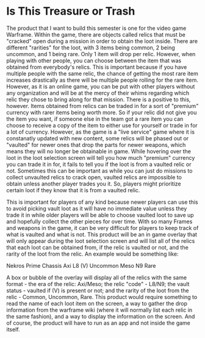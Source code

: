 # Is This Treasure or Trash

The product that I want to build this semester is one for the video game Warframe. Within the game, there are objects called relics that must be "cracked" open during a mission in order to obtain the loot inside. There are different "rarities" for the loot, with 3 items being common, 2 being uncommon, and 1 being rare. Only 1 item will drop per relic. However, when playing with other people, you can choose between the item that was obtained from everybody's relics. This is important because if you have multiple people with the same relic, the chance of getting the most rare item increases drastically as there will be multiple people rolling for the rare item. However, as it is an online game, you can be put with other players without any organization and will be at the mercy of their whims regarding which relic they chose to bring along for that mission. There is a positive to this, however. Items obtained from relics can be traded in for a sort of "premium" currency with rarer items being worth more. So if your relic did not give you the item you want, if someone else in the team got a rare item you can choose to receive a copy of the item to either use for yourself or trade in for a lot of currency. However, as the game is a "live service" game where it is constanatly updated with new content, some relics will be phased out or "vaulted" for newer ones that drop the parts for newer weapons, which means they will no longer be obtainable in game. While hovering over the loot in the loot selection screen will tell you how much "premium" currency you can trade it in for, it fails to tell you if the loot is from a vaulted relic or not. Sometimes this can be important as while you can just do missions to collect unvaulted relics to crack open, vaulted relics are impossible to obtain unless another player trades you it. So, players might prioritize certain loot if they know that it is from a vaulted relic. 

This is important for players of any kind because newer players can use this to avoid picking vault loot as it will have no immediate value unless they trade it in while older players will be able to choose vaulted loot to save up and hopefully collect the other pieces for over time. With so many Frames and weapons in the game, it can be very difficult for players to keep track of what is vaulted and what is not. This product will be an in game overlay that will only appear during the loot selection screen and will list all of the relics that each loot can be obtained from, if the relic is vaulted or not, and the rarity of the loot from the relic. An example would be something like:

Nekros Prime Chassis
Axi L8 (V) Uncommon
Meso N9 Rare

A box or bubble of the overlay will display all of the relics with the same format - the era of the relic: Axi/Meso; the relic "code" - L8/N9; the vault status - vaulted if (V) is present or not; and the rarity of the loot from the relic - Common, Uncommon, Rare. This product would require something to read the name of each loot item on the screen, a way to gather the drop information from the warframe wiki (where it will normally list each relic in the same fashion), and a way to display the information on the screen. And of course, the product will have to run as an app and not inside the game itself. 
